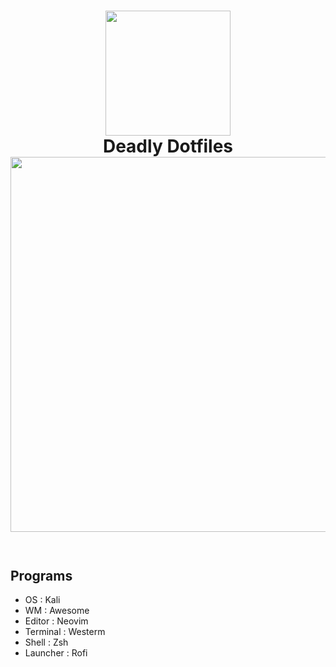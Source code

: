 
<h1 align="center">
  <img src="https://github.com/synvatto/artixdots/blob/main/assets/pngwing.com.png" width="200px" /> <br>
  Deadly Dotfiles<br>
  <img src="https://media.discordapp.net/attachments/1000372910042644500/1018810823675756564/dividers-04.png?width=1160&height=97" width="600px" /> <br>
  <div align="center">

  <div align="center">
   <p></p>


  <img alt="" src="https://badges.pufler.dev/visits/synvatto/nixdots?style=for-the-badge&color=a6da95&logoColor=white&labelColor=24273a"/>
   <br>
</div>
</h1>

  
## Programs

  - OS : Kali
  - WM : Awesome
  - Editor : Neovim
  - Terminal : Westerm
  - Shell : Zsh
  - Launcher : Rofi

